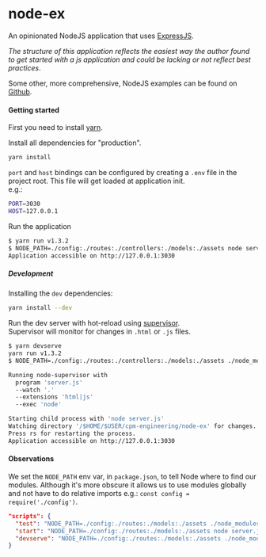# node-ex
An opinionated NodeJS application that uses [ExpressJS](https://expressjs.com/).  

_The structure of this application reflects the easiest way the author found to
get started with a js application and could be lacking or not reflect best
practices_.

Some other, more comprehensive, NodeJS examples can be found on
[Github](https://github.com/mschwarzmueller/nodejs-basics-tutorial).  

#### Getting started  

First you need to install [yarn](https://yarnpkg.com/en/docs/install).


Install all dependencies for "production".
```sh
yarn install
```
`port` and `host` bindings can be configured by creating a `.env` file in the project root.
This file will get loaded at application init.  
e.g.:
```sh
PORT=3030
HOST=127.0.0.1
```

Run the application  
```sh
$ yarn run v1.3.2
$ NODE_PATH=./config:./routes:./controllers:./models:./assets node server.js
Application accessible on http://127.0.0.1:3030
```

##### Development

Installing the `dev` dependencies:
```sh
yarn install --dev
```

Run the dev server with hot-reload using [supervisor](https://www.npmjs.com/package/supervisor).  
Supervisor will monitor for changes in `.html` or `.js` files.

```sh
$ yarn devserve
yarn run v1.3.2
$ NODE_PATH=./config:./routes:./controllers:./models:./assets ./node_modules/supervisor/lib/cli-wrapper.js -e 'html|js' app server.js

Running node-supervisor with
  program 'server.js'
  --watch '.'
  --extensions 'html|js'
  --exec 'node'

Starting child process with 'node server.js'
Watching directory '/$HOME/$USER/cpm-engineering/node-ex' for changes.
Press rs for restarting the process.
Application accessible on http://127.0.0.1:3030
```

#### Observations

We set the `NODE_PATH` env var, in `package.json`, to tell Node where to find
our modules. Although it's more obscure it allows us to use modules globally and
not have to do relative imports e.g.: `const config = require('./config')`.

```json
"scripts": {
  "test": "NODE_PATH=./config:./routes:./models:./assets ./node_modules/mocha/bin/mocha --timeout 500 -R spec --ui tdd tests/*_test.js",
  "start": "NODE_PATH=./config:./routes:./models:./assets node server.js",
  "devserve": "NODE_PATH=./config:./routes:./models:./assets ./node_modules/supervisor/lib/cli-wrapper.js -e 'html|js' app server.js"
}
```
